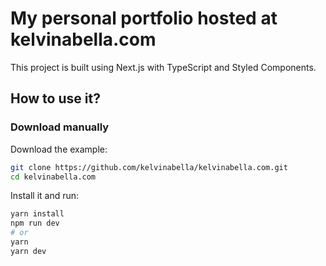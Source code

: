 # My personal portfolio hosted at kelvinabella.com

This project is built using Next.js with TypeScript and Styled Components.

## How to use it?

### Download manually

Download the example:

```bash
git clone https://github.com/kelvinabella/kelvinabella.com.git
cd kelvinabella.com
```

Install it and run:

```bash
yarn install
npm run dev
# or
yarn
yarn dev
```
